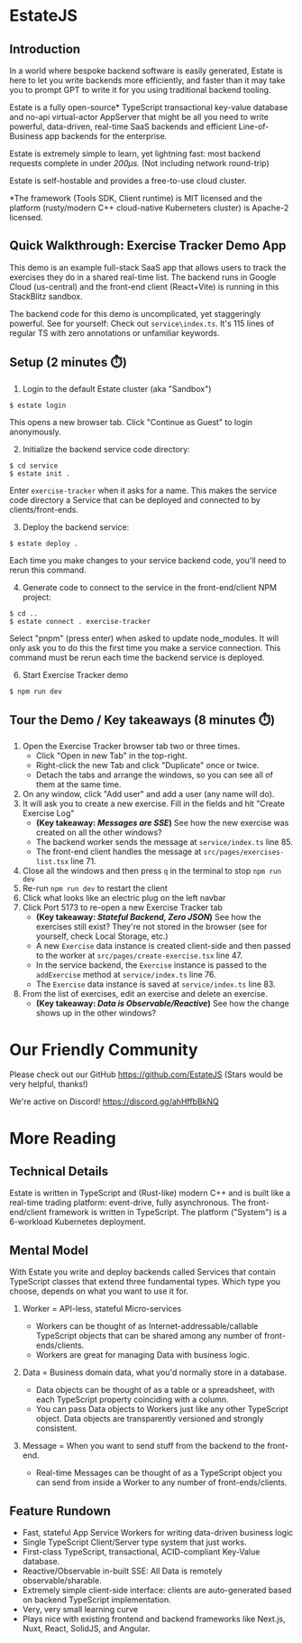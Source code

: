 # EstateJS

## Introduction
In a world where bespoke backend software is easily generated, Estate is here to let you write backends more efficiently, and faster than it may take you to prompt GPT to write it for you using traditional backend tooling.

Estate is a fully open-source* TypeScript transactional key-value database and no-api virtual-actor AppServer that might be all you need to write powerful, data-driven, real-time SaaS backends and efficient Line-of-Business app backends for the enterprise.

Estate is extremely simple to learn, yet lightning fast: most backend requests complete in under _200μs._ (Not including network round-trip)

Estate is self-hostable and provides a free-to-use cloud cluster.

*The framework (Tools SDK, Client runtime) is MIT licensed and the platform (rusty/modern C++ cloud-native Kuberneters cluster) is Apache-2 licensed.

## Quick Walkthrough: Exercise Tracker Demo App
This demo is an example full-stack SaaS app that allows users to track the exercises they do in a shared real-time list. The backend runs in Google Cloud (us-central) and the front-end client (React+Vite) is running in this StackBlitz sandbox.

The backend code for this demo is uncomplicated, yet staggeringly powerful. See for yourself: Check out `service\index.ts`. It's 115 lines of regular TS with zero annotations or unfamiliar keywords.

## Setup (2 minutes ⏱️)

1. Login to the default Estate cluster (aka "Sandbox")
```
$ estate login
```
This opens a new browser tab. Click "Continue as Guest" to login anonymously.

2. Initialize the backend service code directory:
```
$ cd service
$ estate init .
```
Enter `exercise-tracker` when it asks for a name.
This makes the service code directory a Service that can be deployed and connected to by clients/front-ends.

3. Deploy the backend service:
```
$ estate deploy .
```
Each time you make changes to your service backend code, you'll need to rerun this command.

4. Generate code to connect to the service in the front-end/client NPM project:
```
$ cd ..
$ estate connect . exercise-tracker
```
Select "pnpm" (press enter) when asked to update node_modules. It will only ask you to do this the first time you make a service connection.
This command must be rerun each time the backend service is deployed.

6. Start Exercise Tracker demo
```
$ npm run dev
```

## Tour the Demo / Key takeaways (8 minutes ⏱️)
1. Open the Exercise Tracker browser tab two or three times. 
   * Click "Open in new Tab" in the top-right. 
   * Right-click the new Tab and click "Duplicate" once or twice.
   * Detach the tabs and arrange the windows, so you can see all of them at the same time.
2. On any window, click "Add user" and add a user (any name will do).
3. It will ask you to create a new exercise. Fill in the fields and hit "Create Exercise Log"
   * **(Key takeaway: _Messages are SSE_)** See how the new exercise was created on all the other windows?
   * The backend worker sends the message at `service/index.ts` line 85.
   * The front-end client handles the message at `src/pages/exercises-list.tsx` line 71.
4. Close all the windows and then press `q` in the terminal to stop `npm run dev`
5. Re-run `npm run dev` to restart the client
6. Click what looks like an electric plug on the left navbar
7. Click Port 5173 to re-open a new Exercise Tracker tab
   * **(Key takeaway: _Stateful Backend, Zero JSON_)** See how the exercises still exist? They're not stored in the browser (see for yourself, check Local Storage, etc.)
   * A new `Exercise` data instance is created client-side and then passed to the worker at `src/pages/create-exercise.tsx` line 47.
   * In the service backend, the `Exercise` instance is passed to the `addExercise` method at `service/index.ts` line 76.
   * The `Exercise` data instance is saved at `service/index.ts` line 83.
8. From the list of exercises, edit an exercise and delete an exercise.
   * **(Key takeaway: _Data is Observable/Reactive_)** See how the change shows up in the other windows?

# Our Friendly Community

Please check out our GitHub https://github.com/EstateJS
(Stars would be very helpful, thanks!)

We're active on Discord! https://discord.gg/ahHffbBkNQ

# More Reading

## Technical Details
Estate is written in TypeScript and (Rust-like) modern C++ and is built like a real-time trading platform: event-drive, fully asynchronous. The front-end/client framework is written in TypeScript. The platform ("System") is a 6-workload Kubernetes deployment.

## Mental Model
With Estate you write and deploy backends called Services that contain TypeScript classes that extend three fundamental types. Which type you choose, depends on what you want to use it for.

1. Worker = API-less, stateful Micro-services
   * Workers can be thought of as Internet-addressable/callable TypeScript objects that can be shared among any number of front-ends/clients.
   * Workers are great for managing Data with business logic.

2. Data = Business domain data, what you'd normally store in a database.
   * Data objects can be thought of as a table or a spreadsheet, with each TypeScript property coinciding with a column.
   * You can pass Data objects to Workers just like any other TypeScript object. Data objects are transparently versioned and strongly consistent.

3. Message = When you want to send stuff from the backend to the front-end.
   * Real-time Messages can be thought of as a TypeScript object you can send from inside a Worker to any number of front-ends/clients.

## Feature Rundown
- Fast, stateful App Service Workers for writing data-driven business logic
- Single TypeScript Client/Server type system that just works.
- First-class TypeScript, transactional, ACID-compliant Key-Value database.
- Reactive/Observable in-built SSE: All Data is remotely observable/sharable.
- Extremely simple client-side interface: clients are auto-generated based on backend TypeScript implementation.
- Very, very small learning curve
- Plays nice with existing frontend and backend frameworks like Next.js, Nuxt, React, SolidJS, and Angular.